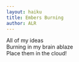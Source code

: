 ```yaml
---
layout: haiku
title: Embers Burning
author: ALR
---
```

All of my ideas <br>
Burning in my brain ablaze <br>
Place them in the cloud!<br>